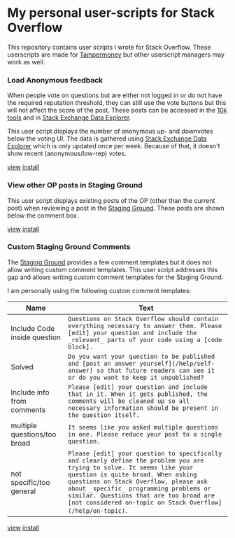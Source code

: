 # My personal user-scripts for Stack Overflow

This repository contains user scripts I wrote for Stack Overflow.
These userscripts are made for [Tampermoney](https://www.tampermonkey.net/) but other userscript managers may work as well.

### Load Anonymous feedback

When people vote on questions but are either not logged in or do not have the required reputation threshold,
they can still use the vote buttons but this will not affect the score of the post.
These posts can be accessed in the [10k tools](https://stackoverflow.com/tools) and in [Stack Exchange Data Explorer](https://data.stackexchange.com/).

This user script displays the number of anonymous up- and downvotes below the voting UI.
The data is gathered using [Stack Exchange Data Explorer](https://data.stackexchange.com/) which is only updated once per week.
Because of that, it doesn't show recent (anonymous/low-rep) votes.

[view](https://github.com/danthe1st/SO-Userscripts/blob/master/anonymous_feedback.user.js) [install](https://raw.githubusercontent.com/danthe1st/SO-Userscripts/master/anonymous_feedback.user.js)

### View other OP posts in Staging Ground

This user script displays existing posts of the OP (other than the current post) when reviewing a post in the [Staging Ground](https://stackoverflow.com/help/staging-ground).
These posts are shown below the comment box.

[view](https://github.com/danthe1st/SO-Userscripts/blob/master/ViewOtherPostsInSG.user.js) [install](https://raw.githubusercontent.com/danthe1st/SO-Userscripts/master/ViewOtherPostsInSG.user.js)

### Custom Staging Ground Comments

The [Staging Ground](https://stackoverflow.com/help/staging-ground) provides a few comment templates but it does not allow writing custom comment templates.
This user script addresses this gap and allows writing custom comment templates for the Staging Ground.

I am personally using the following custom comment templates:

|Name|Text|
|---|---|
|Include Code inside question|`Questions on Stack Overflow should contain everything necessary to answer them. Please [edit] your question and include the _relevant_ parts of your code using a [code block].`|
|Solved|`Do you want your question to be published and [post an answer yourself](/help/self-answer) so that future readers can see it or do you want to keep it unpublished?`|
|Include info from comments|`Please [edit] your question and include that in it. When it gets published, the comments will be cleaned up so all necessary information should be present in the question itself.`|
|multiple questions/too broad|`It seems like you asked multiple questions in one. Please reduce your post to a single question.`|
|not specific/too general|`Please [edit] your question to specifically and clearly define the problem you are trying to solve. It seems like your question is quite broad. When asking questions on Stack Overflow, please ask about _specific_ programming problems or similar. Questions that are too broad are [not considered on-topic on Stack Overflow](/help/on-topic)`.

[view](https://github.com/danthe1st/SO-Userscripts/blob/master/CustomSGComments.user.js) [install](https://raw.githubusercontent.com/danthe1st/SO-Userscripts/master/CustomSGComments.user.js)
